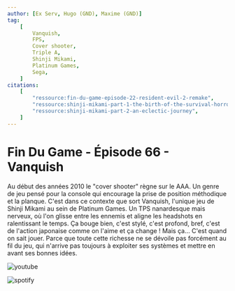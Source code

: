 ```yaml
---
author: [Ex Serv, Hugo (GND), Maxime (GND)]
tag:
    [
        Vanquish,
        FPS,
        Cover shooter,
        Triple A,
        Shinji Mikami,
        Platinum Games,
        Sega,
    ]
citations:
    [
        "ressource:fin-du-game-episode-22-resident-evil-2-remake",
        "ressource:shinji-mikami-part-1-the-birth-of-the-survival-horror-game",
        "ressource:shinji-mikami-part-2-an-eclectic-journey",
    ]
---
```


# Fin Du Game - Épisode 66 - Vanquish

Au début des années 2010 le "cover shooter" règne sur le AAA. Un genre de jeu pensé pour la console qui encourage la prise de position méthodique et la planque. C'est dans ce contexte que sort Vanquish, l'unique jeu de Shinji Mikami au sein de Platinum Games. Un TPS nanardesque mais nerveux, où l'on glisse entre les ennemis et aligne les headshots en ralentissant le temps. Ça bouge bien, c'est stylé, c'est profond, bref, c'est de l'action japonaise comme on l'aime et ça change ! Mais ça… C'est quand on sait jouer. Parce que toute cette richesse ne se dévoile pas forcément au fil du jeu, qui n'arrive pas toujours à exploiter ses systèmes et mettre en avant ses bonnes idées.

![youtube](https://www.youtube.com/watch?v=O0jAutIS1-E)

![spotify](https://open.spotify.com/episode/4FYoGH4giLw4KN4p1sUb7w)
